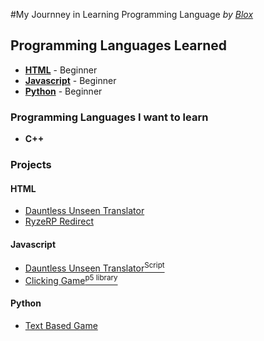 #My Journney in Learning Programming Language
*by [Blox](https://github.com/ItzMrBlox)*


## Programming Languages Learned 

* **[HTML](https://github.com/ItzMrBlox/MyJournneyinLearningProgramming/blob/master/README.md#HTML)** - Beginner
* **[Javascript](https://github.com/ItzMrBlox/MyJournneyinLearningProgramming/blob/master/README.md#javascript)** - Beginner
* **[Python](https://github.com/ItzMrBlox/MyJournneyinLearningProgramming/blob/master/README.md#python)** - Beginner

### Programming Languages I want to learn

* **C++**



### Projects
####  HTML
* [Dauntless Unseen Translator](https://github.com/ItzMrBlox/DauntlessUnseenTranslator)
* [RyzeRP Redirect](https://github.com/ItzMrBlox/RyzeRPRedirect)

#### Javascript
* [Dauntless Unseen Translator<sup>Script</sup>](https://github.com/ItzMrBlox/DauntlessUnseenTranslator/blob/master/scripts/translate.js)
* [Clicking Game<sup>p5 library</sup>](https://github.com/ItzMrBlox/MyJournneyinLearningProgramming/tree/master/Javascript/p5%20Game)

#### Python
* [Text Based Game](https://github.com/ItzMrBlox/MyJournneyinLearningProgramming/tree/master/Python/Text%20Based%20Game)

